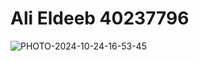 # Ali Eldeeb 40237796
![PHOTO-2024-10-24-16-53-45](https://github.com/user-attachments/assets/269318bb-38dc-4f45-a36c-ff89ed7c15dc)
